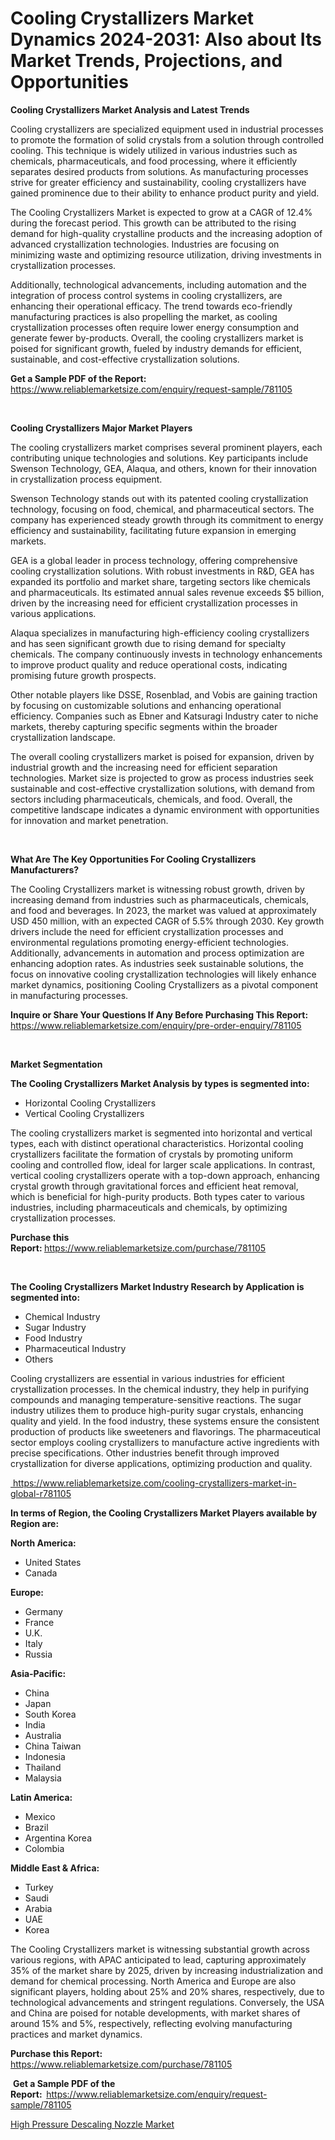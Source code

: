 <p><h1>Cooling Crystallizers Market Dynamics 2024-2031: Also about Its Market Trends, Projections, and Opportunities</h1></p><p><strong>Cooling Crystallizers Market Analysis and Latest Trends</strong></p>
<p><p>Cooling crystallizers are specialized equipment used in industrial processes to promote the formation of solid crystals from a solution through controlled cooling. This technique is widely utilized in various industries such as chemicals, pharmaceuticals, and food processing, where it efficiently separates desired products from solutions. As manufacturing processes strive for greater efficiency and sustainability, cooling crystallizers have gained prominence due to their ability to enhance product purity and yield.</p><p>The Cooling Crystallizers Market is expected to grow at a CAGR of 12.4% during the forecast period. This growth can be attributed to the rising demand for high-quality crystalline products and the increasing adoption of advanced crystallization technologies. Industries are focusing on minimizing waste and optimizing resource utilization, driving investments in crystallization processes.</p><p>Additionally, technological advancements, including automation and the integration of process control systems in cooling crystallizers, are enhancing their operational efficacy. The trend towards eco-friendly manufacturing practices is also propelling the market, as cooling crystallization processes often require lower energy consumption and generate fewer by-products. Overall, the cooling crystallizers market is poised for significant growth, fueled by industry demands for efficient, sustainable, and cost-effective crystallization solutions.</p></p>
<p><strong>Get a Sample PDF of the Report:&nbsp;</strong> <a href="https://www.reliablemarketsize.com/enquiry/request-sample/781105?utm_campaign=1879&utm_medium=2&utm_source=Github&utm_content=ia&utm_term=30122024&utm_id=cooling-crystallizers">https://www.reliablemarketsize.com/enquiry/request-sample/781105</a></p>
<p>&nbsp;</p>
<p><strong>Cooling Crystallizers Major Market Players</strong></p>
<p><p>The cooling crystallizers market comprises several prominent players, each contributing unique technologies and solutions. Key participants include Swenson Technology, GEA, Alaqua, and others, known for their innovation in crystallization process equipment.</p><p>Swenson Technology stands out with its patented cooling crystallization technology, focusing on food, chemical, and pharmaceutical sectors. The company has experienced steady growth through its commitment to energy efficiency and sustainability, facilitating future expansion in emerging markets.</p><p>GEA is a global leader in process technology, offering comprehensive cooling crystallization solutions. With robust investments in R&D, GEA has expanded its portfolio and market share, targeting sectors like chemicals and pharmaceuticals. Its estimated annual sales revenue exceeds $5 billion, driven by the increasing need for efficient crystallization processes in various applications.</p><p>Alaqua specializes in manufacturing high-efficiency cooling crystallizers and has seen significant growth due to rising demand for specialty chemicals. The company continuously invests in technology enhancements to improve product quality and reduce operational costs, indicating promising future growth prospects.</p><p>Other notable players like DSSE, Rosenblad, and Vobis are gaining traction by focusing on customizable solutions and enhancing operational efficiency. Companies such as Ebner and Katsuragi Industry cater to niche markets, thereby capturing specific segments within the broader crystallization landscape.</p><p>The overall cooling crystallizers market is poised for expansion, driven by industrial growth and the increasing need for efficient separation technologies. Market size is projected to grow as process industries seek sustainable and cost-effective crystallization solutions, with demand from sectors including pharmaceuticals, chemicals, and food. Overall, the competitive landscape indicates a dynamic environment with opportunities for innovation and market penetration.</p></p>
<p>&nbsp;</p>
<p><strong>What Are The Key Opportunities For Cooling Crystallizers Manufacturers?</strong></p>
<p><p>The Cooling Crystallizers market is witnessing robust growth, driven by increasing demand from industries such as pharmaceuticals, chemicals, and food and beverages. In 2023, the market was valued at approximately USD 450 million, with an expected CAGR of 5.5% through 2030. Key growth drivers include the need for efficient crystallization processes and environmental regulations promoting energy-efficient technologies. Additionally, advancements in automation and process optimization are enhancing adoption rates. As industries seek sustainable solutions, the focus on innovative cooling crystallization technologies will likely enhance market dynamics, positioning Cooling Crystallizers as a pivotal component in manufacturing processes.</p></p>
<p><strong>Inquire or Share Your Questions If Any Before Purchasing This Report:</strong> <a href="https://www.reliablemarketsize.com/enquiry/pre-order-enquiry/781105?utm_campaign=1879&utm_medium=2&utm_source=Github&utm_content=ia&utm_term=30122024&utm_id=cooling-crystallizers">https://www.reliablemarketsize.com/enquiry/pre-order-enquiry/781105</a></p>
<p>&nbsp;</p>
<p><strong>Market Segmentation</strong></p>
<p><strong>The Cooling Crystallizers Market Analysis by types is segmented into:</strong></p>
<p><ul><li>Horizontal Cooling Crystallizers</li><li>Vertical Cooling Crystallizers</li></ul></p>
<p><p>The cooling crystallizers market is segmented into horizontal and vertical types, each with distinct operational characteristics. Horizontal cooling crystallizers facilitate the formation of crystals by promoting uniform cooling and controlled flow, ideal for larger scale applications. In contrast, vertical cooling crystallizers operate with a top-down approach, enhancing crystal growth through gravitational forces and efficient heat removal, which is beneficial for high-purity products. Both types cater to various industries, including pharmaceuticals and chemicals, by optimizing crystallization processes.</p></p>
<p><strong>Purchase this Report:&nbsp;</strong><a href="https://www.reliablemarketsize.com/purchase/781105?utm_campaign=1879&utm_medium=2&utm_source=Github&utm_content=ia&utm_term=30122024&utm_id=cooling-crystallizers">https://www.reliablemarketsize.com/purchase/781105</a></p>
<p>&nbsp;</p>
<p><strong>The Cooling Crystallizers Market Industry Research by Application is segmented into:</strong></p>
<p><ul><li>Chemical Industry</li><li>Sugar Industry</li><li>Food Industry</li><li>Pharmaceutical Industry</li><li>Others</li></ul></p>
<p><p>Cooling crystallizers are essential in various industries for efficient crystallization processes. In the chemical industry, they help in purifying compounds and managing temperature-sensitive reactions. The sugar industry utilizes them to produce high-purity sugar crystals, enhancing quality and yield. In the food industry, these systems ensure the consistent production of products like sweeteners and flavorings. The pharmaceutical sector employs cooling crystallizers to manufacture active ingredients with precise specifications. Other industries benefit through improved crystallization for diverse applications, optimizing production and quality.</p></p>
<p><a href="https://www.reliablemarketsize.com/cooling-crystallizers-market-in-global-r781105?utm_campaign=1879&utm_medium=2&utm_source=Github&utm_content=ia&utm_term=30122024&utm_id=cooling-crystallizers">&nbsp;https://www.reliablemarketsize.com/cooling-crystallizers-market-in-global-r781105</a></p>
<p><strong>In terms of Region, the Cooling Crystallizers Market Players available by Region are:</strong></p>
<p>
    <p> <strong> North America: </strong>
        <ul>
            <li>United States</li>
            <li>Canada</li>
        </ul>
        </p> 
    <p> <strong> Europe: </strong>
        <ul>
            <li>Germany</li>
            <li>France</li>
            <li>U.K.</li>
            <li>Italy</li>
            <li>Russia</li>
        </ul>
        </p> 
    <p> <strong> Asia-Pacific: </strong>
        <ul>
            <li>China</li>
            <li>Japan</li>
            <li>South Korea</li>
            <li>India</li>
            <li>Australia</li>
            <li>China Taiwan</li>
            <li>Indonesia</li>
            <li>Thailand</li>
            <li>Malaysia</li>
        </ul>
        </p> 
    <p> <strong> Latin America: </strong>
        <ul>
            <li>Mexico</li>
            <li>Brazil</li>
            <li>Argentina Korea</li>
            <li>Colombia</li>
        </ul>
        </p> 
    <p> <strong> Middle East & Africa: </strong>
        <ul>
            <li>Turkey</li>
            <li>Saudi</li>
            <li>Arabia</li>
            <li>UAE</li>
            <li>Korea</li>
        </ul>
    </p>
    </p>
<p><p>The Cooling Crystallizers market is witnessing substantial growth across various regions, with APAC anticipated to lead, capturing approximately 35% of the market share by 2025, driven by increasing industrialization and demand for chemical processing. North America and Europe are also significant players, holding about 25% and 20% shares, respectively, due to technological advancements and stringent regulations. Conversely, the USA and China are poised for notable developments, with market shares of around 15% and 5%, respectively, reflecting evolving manufacturing practices and market dynamics.</p></p>
<p><strong>Purchase this Report: </strong><a href="https://www.reliablemarketsize.com/purchase/781105?utm_campaign=1879&utm_medium=2&utm_source=Github&utm_content=ia&utm_term=30122024&utm_id=cooling-crystallizers">https://www.reliablemarketsize.com/purchase/781105</a></p>
<p>&nbsp;<strong>Get a Sample PDF of the Report:&nbsp;&nbsp;</strong><a href="https://www.reliablemarketsize.com/enquiry/request-sample/781105?utm_campaign=1879&utm_medium=2&utm_source=Github&utm_content=ia&utm_term=30122024&utm_id=cooling-crystallizers">https://www.reliablemarketsize.com/enquiry/request-sample/781105</a></p>
<p><strong></strong></p>
<p><p><a href="https://github.com/FassouRP/Market-Research-Report-List-6/blob/main/high-pressure-descaling-nozzle-market.md?utm_campaign=1879&utm_medium=2&utm_source=Github&utm_content=ia&utm_term=30122024&utm_id=cooling-crystallizers">High Pressure Descaling Nozzle Market</a></p></p>